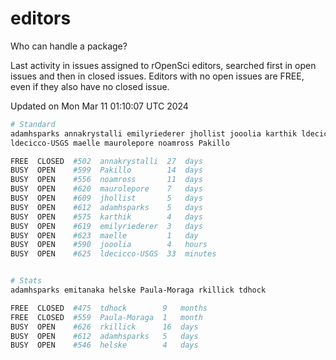 # editors

Who can handle a package?

Last activity in issues assigned to rOpenSci editors, searched first in open
issues and then in closed issues. Editors with no open issues are FREE, even if
they also have no closed issue.


Updated on Mon Mar 11 01:10:07 UTC 2024

```bash
# Standard
adamhsparks annakrystalli emilyriederer jhollist jooolia karthik ldecicco
ldecicco-USGS maelle maurolepore noamross Pakillo

FREE  CLOSED  #502  annakrystalli  27  days
BUSY  OPEN    #599  Pakillo        14  days
BUSY  OPEN    #556  noamross       11  days
BUSY  OPEN    #620  maurolepore    7   days
BUSY  OPEN    #609  jhollist       5   days
BUSY  OPEN    #612  adamhsparks    5   days
BUSY  OPEN    #575  karthik        4   days
BUSY  OPEN    #619  emilyriederer  3   days
BUSY  OPEN    #623  maelle         1   day
BUSY  OPEN    #590  jooolia        4   hours
BUSY  OPEN    #625  ldecicco-USGS  33  minutes


# Stats
adamhsparks emitanaka helske Paula-Moraga rkillick tdhock

FREE  CLOSED  #475  tdhock        9   months
FREE  CLOSED  #559  Paula-Moraga  1   month
BUSY  OPEN    #626  rkillick      16  days
BUSY  OPEN    #612  adamhsparks   5   days
BUSY  OPEN    #546  helske        4   days
```
